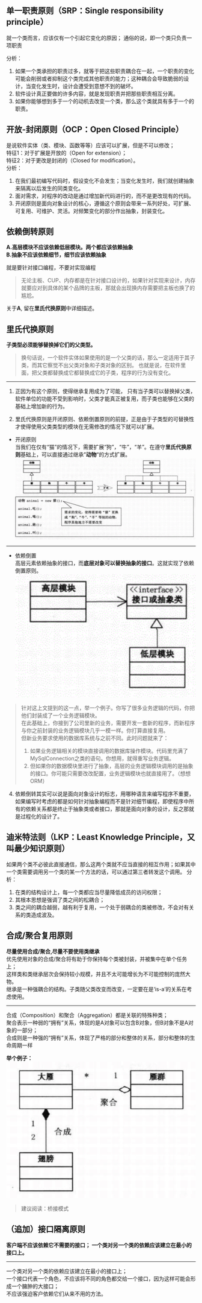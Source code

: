 ## 单一职责原则（SRP：Single responsibility principle）

就一个类而言，应该仅有一个引起它变化的原因； 通俗的说，即一个类只负责一项职责

分析：
1. 如果一个类承担的职责过多，就等于把这些职责耦合在一起，一个职责的变化可能会削弱或者抑制这个类完成其他职责的能力；这种耦合会导致脆弱的设计，当变化发生时，设计会遭受到意想不到的破坏。
2. 软件设计真正要做的许多内容，就是发现职责并把那些职责相互分离。
3. 如果你能够想到多于一个的动机去改变一个类，那么这个类就具有多于一个的职责。

## 开放-封闭原则（OCP：Open Closed Principle）
是说软件实体（类、模块、函数等等）应该可以扩展，但是不可以修改；  
特征1：对于扩展是开放的（Open for extension）；     
特征2：对于更改是封闭的（Closed for modification）。     
分析：
1. 在我们最初编写代码时，假设变化不会发生；当变化发生时，我们就创建抽象来隔离以后发生的同类变化。
2. 面对需求，对程序的改动是通过增加新代码进行的，而不是更改现有的代码。
3. 开闭原则是面向对象设计的核心，遵循这个原则会带来一系列好处，可扩展、可复用、可维护、灵活。对频繁变化的部分作出抽象，封装变化。

## 依赖倒转原则
**A.高层模块不应该依赖低层模块。两个都应该依赖抽象**      
**B.抽象不应该依赖细节，细节应该依赖抽象** 

就是要针对接口编程，不要对实现编程     
> 无论主板、CUP、内存都是在针对接口设计的，如果针对实现来设计，内存就要应对到具体的某个品牌的主板，那就会出现换内存需要把主板也换了的尴尬。    

关于**A**, 留在**里氏代换原则**中详细描述。

## 里氏代换原则
**子类型必须能够替换掉它们的父类型。**   
> 换句话说，一个软件实体如果使用的是一个父类的话，那么一定适用于其子类，而其它察觉不出父类对象和子类对象的区别。
也就是说，在软件里面，把父类都替换成它都替换成它的子类，程序的行为没有变化。

---

1. 正因为有这个原则，使得继承复用成为了可能，
只有当子类可以替换掉父类，软件单位的功能不受到影响时，父类才能真正被复用，而子类也能够在父类的基础上增加新的行为。


3. 里氏代换原则是开闭原则、依赖倒置原则的前提，正是由于子类型的可替换性才使得使用父类类型的模块在无需修改的情况下就可以扩展。    

* 开闭原则    
当我们在仅有“猫”的情况下，需要扩展“狗”，“牛”，“羊”。在遵守**里氏代换原则**基础上，可以直接通过继承”**动物**“的方式扩展。
![](/images/2019-04-24-11-54-24.png)       

---
* 依赖倒置    
高层元素依赖抽象的接口，而**底层对象可以替换抽象的接口**。这就实现了依赖倒置原则。  
![](/images/2019-04-24-11-55-06.png)

> 针对这上文提到的这一点，举一个例子。你写了很多业务逻辑的代码，你把他们封装成了一个业务逻辑模块。     
在此基础上，你接到了公司里新的业务，需要开发一套新的程序，而新程序与你之前封装的业务逻辑模块几乎一模一样。你打算直接复用。      
但新业务要求使用的数据库系统与之前不同。此时问题就来了：    
> 1. 如果业务逻辑相关的模块直接调用的数据库操作模块。代码里充满了MySqlConnection之类的语句。你想用，就得重写业务逻辑。 
> 2. 但如果你的数据模块里进行了抽象，高层的业务逻辑模块调用的是抽象的接口。你可能只需要改改配置，业务逻辑模块也就直接用了。（想想ORM）


4. 依赖倒转其实可以说是面向对象设计的标志，用哪种语言来编写程序不重要，如果编写时考虑的都是如何针对抽象编程而不是针对细节编程，即使程序中所有的依赖关系都是终止于抽象类或者接口，那就是面向对象的设计，反之那就是过程化的设计了。

## 迪米特法则（LKP：Least Knowledge Principle，又叫最少知识原则）
如果两个类不必彼此直接通信，那么这两个类就不应当直接的相互作用；如果其中一个类需要调用另一个类的某一个方法的话，可以通过第三者转发这个调用。
分析：
1. 在类的结构设计上，每一个类都应当尽量降低成员的访问权限；
2. 其根本思想是强调了类之间的松耦合；
3. 类之间的耦合越弱，越有利于复用，一个处于弱耦合的类被修改，不会对有关系的类造成波及。

## 合成/聚合复用原则
**尽量使用合成/聚合,尽量不要使用类继承**  
优先使用对象的合成/聚合将有助于你保持每个类被封装，并被集中在单个任务上；    
这样类和类继承层次会保持较小规模，并且不太可能增长为不可能控制的庞然大物。    
继承是一种强耦合的结构。子类随父类改变而改变，一定要在是‘is-a’的关系在考虑使用。 

---

合成（Composition）和聚合（Aggregation）都是关联的特殊种类；    
聚合表示一种弱的“拥有”关系，体现的是A对象可以包含B对象，但B对象不是A对象的一部分；    
合成则是一种强的“拥有”关系，体现了严格的部分和整体的关系，部分和整体的生命周期一样  

**举个例子：**
![合成聚合](/images/2019-04-24-10-53-03.png)


     
> 建议阅读：桥接模式


## （追加）接口隔离原则
**客户端不应该依赖它不需要的接口；
一个类对另一个类的依赖应该建立在最小的接口上。**

---

一个类对另一个类的依赖应该建立在最小的接口上；     
一个接口代表一个角色，不应该将不同的角色都交给一个接口，因为这样可能会形成一个臃肿的大接口；     
不应该强迫客户依赖它们从来不用的方法。     